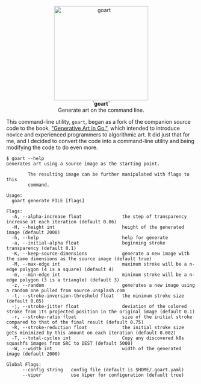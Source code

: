 <p align="center">
    <a href="https://github.com/jacobsalmela/goart">
        <img src="https://user-images.githubusercontent.com/3843505/138571722-766c574f-78ed-4c98-88a9-328e95ba6b53.png" width="250" height="250" alt="goart ">
    </a>
    <br>
    <strong>`goart`</strong><br>
    Generate art on the command line.
</p>

This command-line utility, `goart`, began as a fork of the companion source code to the book, ["Generative Art in Go."](https://preslav.me/generative-art-in-golang/), which intended to introduce novice and experienced programmers to algorithmic art.  It did just that for me, and I decided to convert the code into a command-line utility and being modifying the code to do even more.

```
$ goart --help
Generates art using a source image as the starting point.

        The resulting image can be further manipulated with flags to this
        command.

Usage:
  goart generate FILE [flags]

Flags:
  -A, --alpha-increase float               the step of transparency increase at each iteration (default 0.06)
  -H, --height int                         height of the generated image (default 2000)
  -h, --help                               help for generate
  -a, --initial-alpha float                beginning stroke transparency (default 0.1)
  -K, --keep-source-dimensions             generate a new image with the same dimensions as the source image (default true)
  -M, --max-edge int                       maximum stroke will be a n-edge polygon (4 is a square) (default 4)
  -m, --min-edge int                       minimum stroke will be a n-edge polygon (3 is a triangle) (default 3)
  -z, --random                             generates a new image using a random one pulled from source.unsplash.com
  -t, --stroke-inversion-threshold float   the minimum stroke size (default 0.05)
  -j, --stroke-jitter float                deviation of the colored stroke from its projected position in the original image (default 0.1)
  -r, --stroke-ratio float                 size of the initial stroke compared to that of the final result (default 0.75)
  -R, --stroke-reduction float             the initial stroke size gets minimized by this amount on each iteration (default 0.002)
  -T, --total-cycles int                   Copy any discovered k8s squashfs images from SRC to DEST (default 5000)
  -W, --width int                          width of the generated image (default 2000)

Global Flags:
      --config string   config file (default is $HOME/.goart.yaml)
      --viper           use Viper for configuration (default true)
```
